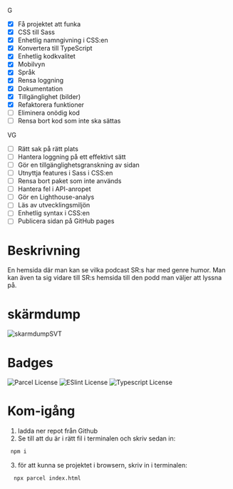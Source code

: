 
G
- [x] Få projektet att funka
- [x] CSS till Sass
- [x] Enhetlig namngivning i CSS:en
- [x] Konvertera till TypeScript
- [x] Enhetlig kodkvalitet
- [x] Mobilvyn
- [x] Språk
- [x] Rensa loggning
- [x] Dokumentation
- [x] Tillgänglighet (bilder)
- [x] Refaktorera funktioner
- [ ] Eliminera onödig kod
- [ ] Rensa bort kod som inte ska sättas
  
VG
- [ ] Rätt sak på rätt plats
- [ ] Hantera loggning på ett effektivt sätt
- [ ] Gör en tillgänglighetsgranskning av sidan
- [ ] Utnyttja features i Sass i CSS:en
- [ ] Rensa bort paket som inte används
- [ ] Hantera fel i API-anropet
- [ ] Gör en Lighthouse-analys
- [ ] Läs av utvecklingsmiljön
- [ ] Enhetlig syntax i CSS:en
- [ ] Publicera sidan på GitHub pages

# Beskrivning
En hemsida där man kan se vilka podcast SR:s har med genre humor.
Man kan även ta sig vidare till SR:s hemsida till den podd man väljer att lyssna på. 

# skärmdump 
![skarmdumpSVT](https://user-images.githubusercontent.com/113438302/225862424-bcb2437a-90af-4680-8a05-7477cd4c690b.png)


# Badges

![Parcel License](https://img.shields.io/badge/2.8.3-Parcel-green)
![ESlint License](https://img.shields.io/badge/8.36.0-ESlint-blueviolet)
![Typescript License](https://img.shields.io/badge/4.9.5-Typescript-blue)

# Kom-igång

1. ladda ner repot från Github
2. Se till att du är i rätt fil i terminalen och skriv sedan in: 
```bash
 npm i 
```
3. för att kunna se projektet i browsern, skriv in i terminalen:
```bash
  npx parcel index.html
```